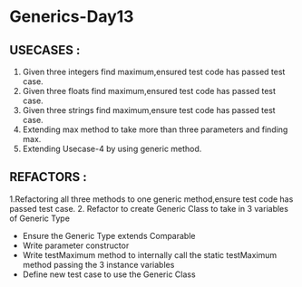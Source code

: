 # Generics-Day13

## USECASES :
1. Given three integers find maximum,ensured test code has passed test case.
2. Given three floats find maximum,ensured test code has passed test case.
3. Given three strings find maximum,ensure test code has passed test case.
4. Extending max method to take more than three parameters and finding max.
5. Extending Usecase-4 by using generic method.

## REFACTORS :
1.Refactoring all three methods to one generic method,ensure test code has passed test case.
2. Refactor to create Generic Class to take in 3 variables of Generic Type
   - Ensure the Generic Type extends Comparable
   - Write parameter constructor
   - Write testMaximum method to internally call the static testMaximum method passing the 3
     instance variables
   - Define new test case to use the Generic Class
